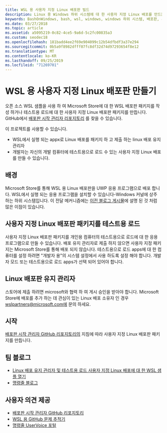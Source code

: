 ```yaml
---
title: WSL 용 사용자 지정 Linux 배포판 빌드
description: Linux 용 Windows 하위 시스템에 대 한 사용자 지정 Linux 배포를 만드는 방법에 대해 알아봅니다.
keywords: BashOnWindows, bash, wsl, windows, windows 하위 시스템, 배포판, 사용자 지정
ms.date: 03/27/2018
ms.topic: article
ms.assetid: a5095219-0c82-4ce5-9a6d-5c2fc00835a3
ms.custom: seodec18
ms.openlocfilehash: 181badd4ee2f69e904099c12b54dfbdf3a37e294
ms.sourcegitcommit: 0b5a9f8982dfff07fc8df32d74d97293654f8e12
ms.translationtype: MT
ms.contentlocale: ko-KR
ms.lasthandoff: 09/25/2019
ms.locfileid: "71269701"
---
```

# <a name="creating-a-custom-linux-distro-for-wsl"></a>WSL 용 사용자 지정 Linux 배포판 만들기

오픈 소스 WSL 샘플을 사용 하 여 Microsoft Store에 대 한 WSL 배포판 패키지를 작성 하거나 테스트용 로드에 대 한 사용자 지정 Linux 배포판 패키지를 만듭니다. GitHub에서 [배포판 시작 관리자 리포지토리](https://github.com/Microsoft/WSL-DistroLauncher) 를 찾을 수 있습니다.

이 프로젝트를 사용할 수 있습니다.
* WSL에서 실행 되는 appx로 Linux 배포를 패키지 하 고 제출 하는 linux 배포 유지 관리자
* 개발자는 자신의 개발 컴퓨터에 테스트용으로 로드 수 있는 사용자 지정 Linux 배포를 만들 수 있습니다.

## <a name="background"></a>배경
Microsoft Store를 통해 WSL 용 Linux 배포판을 UWP 응용 프로그램으로 배포 합니다. WSL에서 실행 되는 응용 프로그램을 설치할 수 있습니다-Windows 커널에 상주 하는 하위 시스템입니다. 이 전달 메커니즘에는 [이전 블로그 게시물](https://blogs.msdn.microsoft.com/commandline/2017/07/10/ubuntu-now-available-from-the-windows-store/)에 설명 된 것 처럼 많은 이점이 있습니다.

## <a name="sideloading-a-custom-linux-distro-package"></a>사용자 지정 Linux 배포판 패키지를 테스트용 로드
사용자 지정 Linux 배포판 패키지를 개인용 컴퓨터의 테스트용으로 로드에 대 한 응용 프로그램으로 만들 수 있습니다. 배포 유지 관리자로 제출 하지 않으면 사용자 지정 패키지는 Microsoft Store를 통해 배포 되지 않습니다.
테스트용으로 로드 apps에 대 한 컴퓨터를 설정 하려면 "개발자 용"의 시스템 설정에서 사용 하도록 설정 해야 합니다.  개발자 모드 또는 테스트용으로 로드 apps가 선택 되어 있어야 합니다.

## <a name="for-linux-distro-maintainers"></a>Linux 배포판 유지 관리자
스토어에 제출 하려면 microsoft와 협력 하 여 게시 승인을 받아야 합니다. Microsoft Store에 배포를 추가 하는 데 관심이 있는 Linux 배포 소유자 인 경우 wslpartners@microsoft.com에 문의 하세요.

## <a name="getting-started"></a>시작
[배포판 시작 관리자 GitHub 리포지토리의](https://github.com/Microsoft/WSL-DistroLauncher) 지침에 따라 사용자 지정 Linux 배포판 패키지를 만듭니다.

 
## <a name="team-blogs"></a>팀 블로그
*  [Linux 배포 유지 관리자 및 테스트용 로드 사용자 지정 Linux 배포에 대 한 WSL 샘플 열기](https://blogs.msdn.microsoft.com/commandline/2018/03/26/wsl-distro-launcher/)
* [명령줄 블로그](https://blogs.msdn.microsoft.com/commandline/)

## <a name="provide-feedback"></a>사용자 의견 제공
* [배포판 시작 관리자 GitHub 리포지토리](https://github.com/Microsoft/WSL-DistroLauncher)
* [WSL 용 GitHub 문제 추적기](https://github.com/Microsoft/BashOnWindows/issues)
* [명령줄 UserVoice 포털](https://wpdev.uservoice.com/forums/266908-command-prompt-console-bash-on-ubuntu-on-windo/category/161892-bash)
